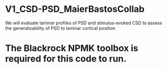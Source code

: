 # V1_CSD-PSD_MaierBastosCollab
We will evaluate laminar profiles of PSD and stimulus-evoked CSD to assess 
the generalizability of PSD to laminar cortical position

# The Blackrock NPMK toolbox is required for this code to run.


